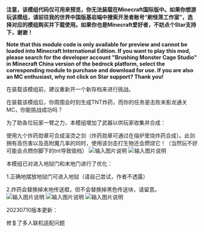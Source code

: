  **注意，该模组代码仅可用来预览，你无法装载在Minecraft国际版中。如果你想游玩该模组，请前往我的世界中国版基岩端中搜索开发者账号“刷怪笼工作室”，选择对应的模组购买并下载使用。如果你也是Minecraft爱好者，不妨点个Star支持下，谢谢！** 

**Note that this module code is only available for preview and cannot be loaded into Minecraft International Edition. If you want to play this mod, please search for the developer account "Brushing Monster Cage Studio" in Minecraft China version of the bedrock platform, select the corresponding module to purchase and download for use. If you are also an MC enthusiast, why not click on Star support? Thank you!**

在装载该模组前，建议重新开一个新存档来进行挑战。

在装载该模组后，你周围会时刻生成TNT炸药，而你的任务是击败末影龙通关MC，你能挑战成功吗？



为了助各位玩家一臂之力，本模组增加了武器以供玩家收集并合成：

使用九个炸药勋章可合成滚烫之剑（炸药勋章可通过在熔炉里烧炸药合成）。此剑拥有高伤害以及高附魔几率的同时，使用该剑击打生物还会燃烧它！（当然玩不好可能会点燃你脚下的tnt导致毁档）
![输入图片说明](https://foruda.gitee.com/images/1690272551354481790/ab08428c_11180561.png "tnt1.png")
![输入图片说明](https://foruda.gitee.com/images/1690272559625914142/e3bd36e2_11180561.png "tnt2.png")


本模组已对进入地狱门和末地门进行了优化：

1.正确地摆放地狱门可进入地狱（请自己尝试，作者不透露）

2.炸药会替换掉末地传送框，但不会替换掉黑色传送块，请留意。
![输入图片说明](https://foruda.gitee.com/images/1690272529627549133/504f2d61_11180561.png "tnt3.png")
![输入图片说明](https://foruda.gitee.com/images/1690272568437081173/b5bd81b9_11180561.png "tnt4.png")
![输入图片说明](https://foruda.gitee.com/images/1690272576561536413/48b2fcb8_11180561.png "tnt5.png")


20230710版本更新：

修复了多人联机适配问题